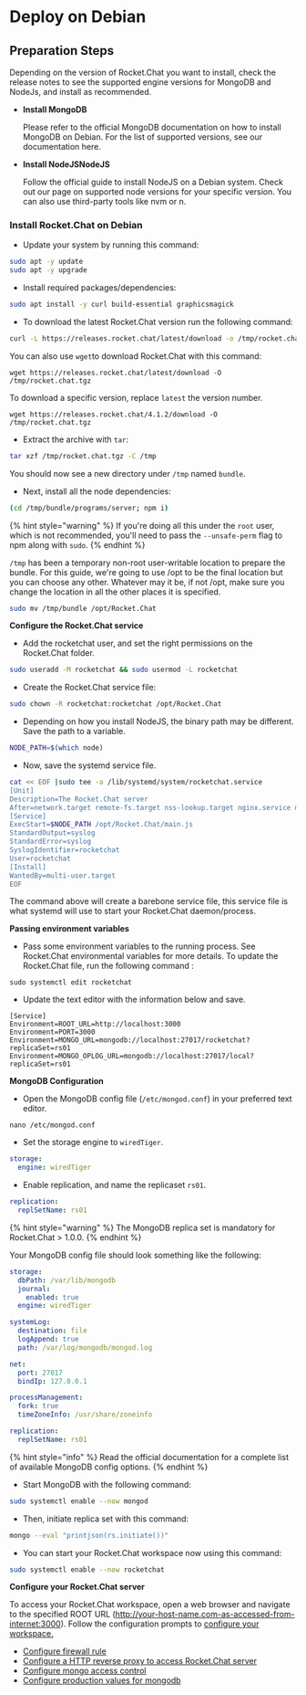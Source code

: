 # Deploy on Debian

## Preparation Steps

Depending on the version of Rocket.Chat you want to install, check the release notes to see the supported engine versions for MongoDB and NodeJs, and install as recommended.&#x20;

*   **Install MongoDB**

    Please refer to the official MongoDB documentation on how to install MongoDB on Debian. For the list of supported versions, see our documentation here.
*   **Install NodeJSNodeJS**

    Follow the official guide to install NodeJS on a Debian system. Check out our page on supported node versions for your specific version. You can also use third-party tools like nvm or n.

### Install Rocket.Chat on Debian

* Update your system by running this command:

```bash
sudo apt -y update
sudo apt -y upgrade
```

* Install required packages/dependencies:

```bash
sudo apt install -y curl build-essential graphicsmagick
```

* To download the latest Rocket.Chat version run the following command:

```bash
curl -L https://releases.rocket.chat/latest/download -o /tmp/rocket.chat.tgz
```

You can also use `wget`to download Rocket.Chat with this command:

```
wget https://releases.rocket.chat/latest/download -O /tmp/rocket.chat.tgz
```

To download a specific version, replace  `latest` the version number.

```
wget https://releases.rocket.chat/4.1.2/download -O /tmp/rocket.chat.tgz
```

* Extract the archive with `tar`:

```bash
tar xzf /tmp/rocket.chat.tgz -C /tmp
```

You should now see a new directory under `/tmp` named `bundle`.

* Next, install all the node dependencies:

```bash
(cd /tmp/bundle/programs/server; npm i)
```

{% hint style="warning" %}
If you're doing all this under the `root` user, which is not recommended, you'll need to pass the `--unsafe-perm` flag to npm along with `sudo`.
{% endhint %}

`/tmp` has been a temporary non-root user-writable location to prepare the bundle. For this guide, we're going to use /opt to be the final location but you can choose any other. Whatever may it be, if not /opt, make sure you change the location in all the other places it is specified.

```bash
sudo mv /tmp/bundle /opt/Rocket.Chat
```

**Configure the Rocket.Chat service**

* Add the rocketchat user, and set the right permissions on the Rocket.Chat folder.

```bash
sudo useradd -M rocketchat && sudo usermod -L rocketchat
```

* Create the Rocket.Chat service file:

```bash
sudo chown -R rocketchat:rocketchat /opt/Rocket.Chat
```

* Depending on how you install NodeJS, the binary path may be different. Save the path to a variable.

```bash
NODE_PATH=$(which node)
```

* Now, save the systemd service file.

```bash
cat << EOF |sudo tee -a /lib/systemd/system/rocketchat.service
[Unit]
Description=The Rocket.Chat server
After=network.target remote-fs.target nss-lookup.target nginx.service mongod.service
[Service]
ExecStart=$NODE_PATH /opt/Rocket.Chat/main.js
StandardOutput=syslog
StandardError=syslog
SyslogIdentifier=rocketchat
User=rocketchat
[Install]
WantedBy=multi-user.target
EOF
```

The command above will create a barebone service file, this service file is what systemd will use to start your Rocket.Chat daemon/process.

**Passing environment variables**

* Pass some environment variables to the running process. See  Rocket.Chat environmental variables for more details. To update the Rocket.Chat file, run the following command :

```
sudo systemctl edit rocketchat
```

* Update the text editor with the information below and save.

```
[Service]
Environment=ROOT_URL=http://localhost:3000
Environment=PORT=3000
Environment=MONGO_URL=mongodb://localhost:27017/rocketchat?replicaSet=rs01
Environment=MONGO_OPLOG_URL=mongodb://localhost:27017/local?replicaSet=rs01
```

**MongoDB Configuration**

* Open the MongoDB config file (`/etc/mongod.conf`) in your preferred text editor.&#x20;

```
nano /etc/mongod.conf
```

* Set the storage engine to `wiredTiger`.

```yaml
storage:
  engine: wiredTiger
```

* Enable replication, and name the replicaset `rs01`.

```yaml
replication:
  replSetName: rs01
```

{% hint style="warning" %}
The MongoDB replica set is mandatory for Rocket.Chat > 1.0.0.
{% endhint %}

Your MongoDB config file should look something like the following:

```yaml
storage:
  dbPath: /var/lib/mongodb
  journal:
    enabled: true
  engine: wiredTiger

systemLog:
  destination: file
  logAppend: true
  path: /var/log/mongodb/mongod.log

net:
  port: 27017
  bindIp: 127.0.0.1

processManagement:
  fork: true
  timeZoneInfo: /usr/share/zoneinfo

replication:
  replSetName: rs01
```

{% hint style="info" %}
Read the official documentation for a complete list of available MongoDB config options.
{% endhint %}

* Start MongoDB with the following command:

```bash
sudo systemctl enable --now mongod
```

* Then, initiate  replica set with this command:

```bash
mongo --eval "printjson(rs.initiate())"
```

* You can start your Rocket.Chat workspace now using this command:

```bash
sudo systemctl enable --now rocketchat
```

**Configure your Rocket.Chat server**

To access your Rocket.Chat workspace, open a web browser and navigate to the specified ROOT URL (http://your-host-name.com-as-accessed-from-internet:3000). Follow the configuration prompts to [configure your workspace.](https://docs.rocket.chat/setup-and-configure/accessing-your-workspace/rocket.chat-setup-wizard#setup-wizard)

* [Configure firewall rule](../../../../../setup-and-configure/rocket.chat-environment-configuration/optional-configurations.md)
* [Configure a HTTP reverse proxy to access Rocket.Chat server](../../../../rocket.chat-environment-configuration/configuring-ssl-reverse-proxy.md)
* [Configure mongo access control](../../../../rocket.chat-environment-configuration/mongodb-configuration/mongodb-uri-authentication.md)
* [Configure production values for mongodb](../../../../rocket.chat-environment-configuration/mongodb-configuration/mongo-options.md)
